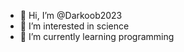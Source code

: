 - 👋 Hi, I’m @Darkoob2023
- 👀 I’m interested in science
- 🌱 I’m currently learning programming

<!---
Darkoob2023/Darkoob2023 is a ✨ special ✨ repository because its `README.md` (this file) appears on your GitHub profile.
You can click the Preview link to take a look at your changes.
--->
